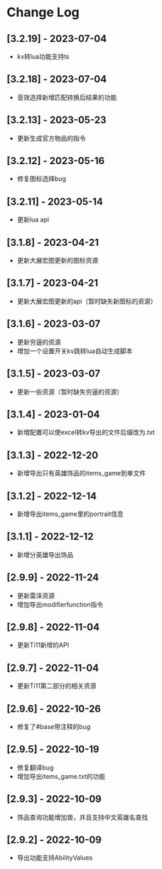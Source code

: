 # Change Log

## [3.2.19] - 2023-07-04
- kv转lua功能支持ts
## [3.2.18] - 2023-07-04
- 音效选择新增匹配转换后结果的功能
## [3.2.13] - 2023-05-23
- 更新生成官方物品的指令
## [3.2.12] - 2023-05-16
- 修复图标选择bug
## [3.2.11] - 2023-05-14
- 更新lua api
## [3.1.8] - 2023-04-21
- 更新大展宏图更新的图标资源
## [3.1.7] - 2023-04-21
- 更新大展宏图更新的api（暂时缺失新图标的资源）
## [3.1.6] - 2023-03-07
- 更新穷逼的资源
- 增加一个设置开关kv跳转lua自动生成脚本
## [3.1.5] - 2023-03-07
- 更新一些资源（暂时缺失穷逼的资源）
## [3.1.4] - 2023-01-04
- 新增配置可以使excel转kv导出的文件后缀改为.txt
## [3.1.3] - 2022-12-20
- 新增导出只有英雄饰品的items_game到单文件
## [3.1.2] - 2022-12-14
- 新增导出items_game里的portrait信息
## [3.1.1] - 2022-12-12
- 新增分英雄导出饰品
## [2.9.9] - 2022-11-24
- 更新雷泽资源
- 增加导出modifierfunction指令
## [2.9.8] - 2022-11-04
- 更新Ti11新增的API
## [2.9.7] - 2022-11-04
- 更新Ti11第二部分的相关资源
## [2.9.6] - 2022-10-26
- 修复了#base带注释的bug
## [2.9.5] - 2022-10-19
- 修复翻译bug
- 增加导出items_game.txt的功能
## [2.9.3] - 2022-10-09
- 饰品查询功能增加兽，并且支持中文英雄名查找
## [2.9.2] - 2022-10-09
- 导出功能支持AbilityValues